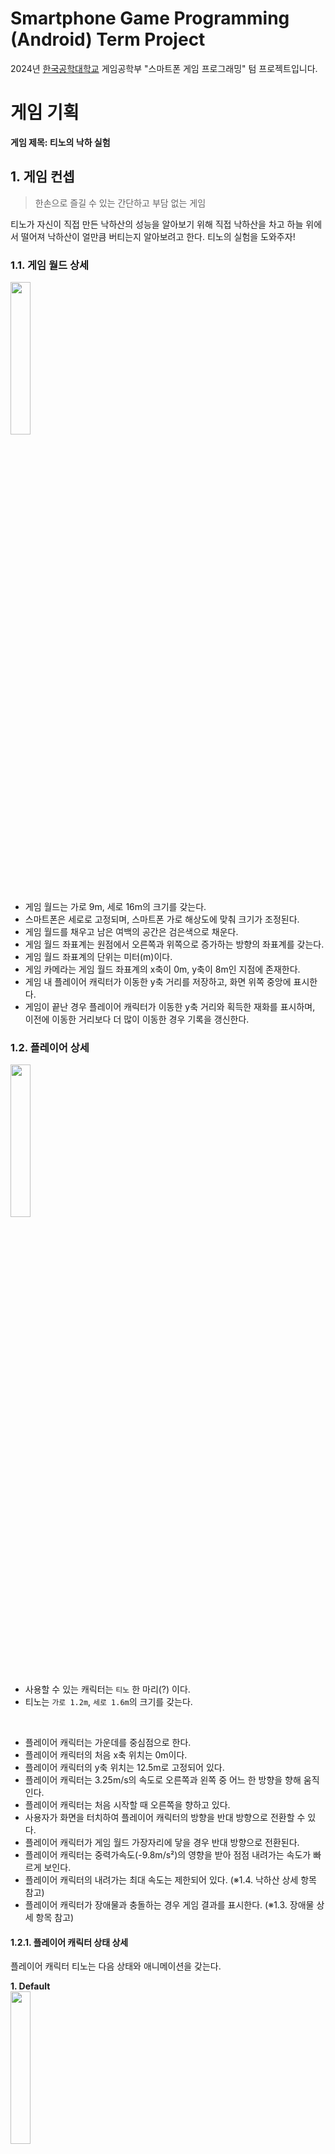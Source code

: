 # Smartphone Game Programming (Android) Term Project
2024년 [한국공학대학교](https://www.tukorea.ac.kr/) 게임공학부 \"스마트폰 게임 프로그래밍\" 텀 프로젝트입니다. </br>

# 게임 기획
<b>게임 제목: 티노의 낙하 실험</b>

## 1. 게임 컨셉
> 한손으로 즐길 수 있는 간단하고 부담 없는 게임

티노가 자신이 직접 만든 낙하산의 성능을 알아보기 위해 직접 낙하산을 차고 하늘 위에서 떨어져 낙하산이 얼만큼 버티는지 알아보려고 한다. 티노의 실험을 도와주자!

### 1.1. 게임 월드 상세

<img src="./img/screen.jpg" width="25%"/></br>

- 게임 월드는 가로 9m, 세로 16m의 크기를 갖는다.
- 스마트폰은 세로로 고정되며, 스마트폰 가로 해상도에 맞춰 크기가 조정된다.
- 게임 월드를 채우고 남은 여백의 공간은 검은색으로 채운다.
- 게임 월드 좌표계는 원점에서 오른쪽과 위쪽으로 증가하는 방향의 좌표계를 갖는다.
- 게임 월드 좌표계의 단위는 미터(m)이다.
- 게임 카메라는 게임 월드 좌표계의 x축이 0m, y축이 8m인 지점에 존재한다.
- 게임 내 플레이어 캐릭터가 이동한 y축 거리를 저장하고, 화면 위쪽 중앙에 표시한다.
- 게임이 끝난 경우 플레이어 캐릭터가 이동한 y축 거리와 획득한 재화를 표시하며, </br>
이전에 이동한 거리보다 더 많이 이동한 경우 기록을 갱신한다.

### 1.2. 플레이어 상세

<img src="./img/tino.jpg" width="25%"/></br>

- 사용할 수 있는 캐릭터는 `티노` 한 마리(?) 이다.
- 티노는 `가로 1.2m`, `세로 1.6m`의 크기를 갖는다.

</br>

- 플레이어 캐릭터는 가운데를 중심점으로 한다.
- 플레이어 캐릭터의 처음 x축 위치는 0m이다.
- 플레이어 캐릭터의 y축 위치는 12.5m로 고정되어 있다.
- 플레이어 캐릭터는 3.25m/s의 속도로 오른쪽과 왼쪽 중 어느 한 방향을 향해 움직인다. 
- 플레이어 캐릭터는 처음 시작할 때 오른쪽을 향하고 있다.
- 사용자가 화면을 터치하여 플레이어 캐릭터의 방향을 반대 방향으로 전환할 수 있다.
- 플레이어 캐릭터가 게임 월드 가장자리에 닿을 경우 반대 방향으로 전환된다.
- 플레이어 캐릭터는 중력가속도(-9.8m/s²)의 영향을 받아 점점 내려가는 속도가 빠르게 보인다.
- 플레이어 캐릭터의 내려가는 최대 속도는 제한되어 있다. (※1.4. 낙하산 상세 항목 참고)
- 플레이어 캐릭터가 장애물과 충돌하는 경우 게임 결과를 표시한다. (※1.3. 장애물 상세 항목 참고)

#### 1.2.1. 플레이어 캐릭터 상태 상세
플레이어 캐릭터 티노는 다음 상태와 애니메이션을 갖는다.

<b>1. Default</b></br>
<img src="./img/tino_default.gif" width="25%"/></br>
- 위의 애니메이션을 보여준다.
- 사용자가 화면을 터치하여 이동 방향을 전환할 수 있다.
- 낙하산의 내구도가 30을 초과할 경우 해당 상태로 변경된다.

<b>2. Happy</b></br>
<img src="./img/tino_happy.gif" width="25%"/></br>
- 위의 애니메이션을 보여준다.
- 사용자가 화면을 터치하여 이동 방향을 전환할 수 있다.
- 아이템을 획득할 경우 해당 상태로 변경되며, 3초 이후 원래 상태로 복귀한다.

<b>3. Scared</b></br>
<img src="./img/tino_scared.gif" width="25%"/></br>
- 위의 애니메이션을 보여준다.
- 사용자가 화면을 터치하여 이동 방향을 전환할 수 있다.
- 낙하산의 내구도가 30이하일 경우 해당 상태로 변경된다.

<b>4. Dive</b></br>
<img src="./img/tino_dive.jpg" width="25%"/></br>
- 위의 이미지를 보여준다.
- 사용자가 플레이어 캐릭터를 조종할 수 없다.
- 낙하산의 내구도가 0인경우 해당 상태로 변경된다.

<b>5. Invincible</b></br>
<img src="./img/tino_invincible.gif" width="25%"/></br>
- 위의 애니메이션을 보여준다.
- 사용자가 플레이어 캐릭터를 조종할 수 없다.
- 에너지 음료 아이템을 획득할 경우 해당 상태로 변경된다.

</br>

플레이어 캐릭터는 게임 종료 애니메이션을 보여주며 게임 결과를 표시한다. </br>
게임 종료 애니메이션은 2가지가 있으며 각각 상황에 따라 다른 애니메이션이 표시된다. </br>

<b>1. Crash</b></br>
<img src="./img/tino_crash.gif" width="25%"/>
<img src="./img/tino_crash_finish.jpg" width="25%"/></br>
- Dive상태일 때 게임 오버 처리가 발생할 경우 해당 상태로 변경된다.
- 위의 애니메이션을 보여준다.
- 해당 애니메이션을 보여준 후, 게임의 결과를 표시한다.

<b>2. Landing</b></br>
<img src="./img/tino_landing_0.jpg" width="25%"/>
<img src="./img/tino_landing_1.jpg" width="25%"/></br>
- Dive상태가 아닐 때 게임 오버 처리가 발생할 경우 해당 상태로 변경된다.
- 위의 이미지를 보여준다.
- 해당 이미지를 보여준 후, 게임의 결과를 표시한다.


### 1.3. 장애물 상세

<img src="./img/collide.jpg" width="80%"/></br>

- 장애물은 고정된 장애물과 움직이는 장애물로 나뉜다.
- 고정된 장애물과 움직이는 장애물은 무작위로 생성된다
- 모든 장애물의 세로 길이의 절댓값은 1.5m이다.
- 모든 장애물은 y축이 -32m인 위치에서 이전 장애물과의 거리가 18m가 될 때 생성된다. 
- 모든 장애물의 y축 위치는 플레이어 캐릭터의 속도에 따라 움직인다.
- 장애물의 y축 위치가 -32m ~ 32m를 초과할 경우 비활성화 상태가 된다.
- 위의 그림에서 A와 같은 경우 게임 결과를 표시하고, B, C, D의 경우에는 낙하산의 내구도를 감소시킨다. 

#### 1.3.1. 고정된 장애물
- 고정된 장애물은 오른쪽 장애물과 왼쪽 장애물이 한 쌍을 이룬다.
- 오른쪽 장애물은 오른쪽 가운데를 중점으로, 왼쪽 장애물은 왼쪽 가운데를 중점으로 한다.
- 고정된 장애물을 이루는 오른쪽 장애물과 왼쪽 장애물의 y축 위치는 같다.
- 고정된 장애물을 이루는 각 장애물의 가로 길이의 절댓값은 0.5m ~ 4.3m사이의 무작위한 값으로 고정된다.
- 고정된 장애물은 서로 만나지 않으며, <b>오른쪽 장애물과 왼쪽 장애물은 항상 4.2m만큼 떨어져 있다</b>.</br>
즉, 한쪽 장애물의 크기가 정해질 경우 다른쪽 장애물의 크기도 정해진다.

#### 1.3.2. 움직이는 장애물
- 움직이는 장애물은 가운데를 중점으로 한다.
- 움직이는 장애물의 x축 위치는 -4.5m ~ 4.5m 사이에서 움직인다.
- 움직이는 장애물의 움직이는 속도는 1m/s ~ 9m/s사이의 무작위한 값을 갖는다.
- 움직이는 장애물의 가로 길이의 절댓값은 1m ~ 7m사이의 무작위한 값으로 고정된다.

### 1.4. 낙하산 상세
- 낙하산은 0 ~ 120 사이의 내구도를 갖는다.
- 낙하산의 내구도는 초당 시간에 비례하여 소모된다.
- 게임의 \"좋아요\" 아이템을 통해 낙하산의 내구도를 늘리거나, 시간에 비례하여 소모되는 내구도를 낮출 수 있다.
- 낙하산에 내구도에 비례하여 -9m/s ~ -18m/s 사이의 최대 낙하 속도를 갖는다.
- 낙하산의 강화 표는 아래와 같다.

|        | Lv0 | Lv1 | Lv2 | Lv3 | Lv4 | Lv5 |
|--------|:---:|:---:|:---:|:---:|:---:|:---:|
|최대 내구도| 100 | 104 | 108 | 112 | 116 | 120 |
|초당 소모량|   6 |   5 |   4 |   3 |   2 |   1 |
|소모 재화량| 100 | 120 | 140 | 160 | 180 | 200 |

- 내구도가 0이 될 경우 플레이어 캐릭터를 조작할 수 없다.
- 내구도가 0이 될 경우 플레이어 캐릭터 수직으로 떨어진다. (게임은 장애물에 부딪치기 전까지 계속 진행됨)
- 내구도가 0이 될 경우 최대 낙하 속도는 -36m/s까지 증가한다.
- 내구도가 0이 되었을 때, 어떤 아이템을 먹어도 효과가 적용되지 않는다. (단, 코인 아이템은 예외)

### 1.5. 아이템 상세

<img src="./img/items.jpg" width="80%"/>

- 아이템은 `에너지 음료`, `좋아요`, `스패너` 3가지가 있다.
- 3가지 아이템은 무작위로 등장한다.
- 모든 아이템은 가운데를 중점으로 한다.
- 모든 아이템의 가로와 세로의 크기는 1m이다.
- 모든 아이템은 y축이 -32m인 위치에서 생성된다.
- 모든 아이템의 y축 위치가 -32m ~ 32m를 초과할 경우 비활성화 상태가 된다.
- 모든 아이템은 이전 장애물과 다음 장애물 중심에 x축이 -3.7m ~ 3.7m 사이 무작위한 위치에 존재한다.
- 플레이어 캐릭터와 아이템이 충돌할 경우 플레이어 캐릭터는 아이템의 효과를 적용받는다.

#### 1.5.1. 에너지 음료 아이템
- 플레이어 캐릭터가 6초간 무적상태가 된다.
- 무적상태에서 낙하산의 내구도는 소모되지 않는다.
- 무적상태에서 최대 낙하 속도는 -36m/s까지 증가한다.

#### 1.5.2. 좋아요 아이템
- 게임의 재화 역할을 한다.
- 게임 내 좋아요 횟수를 1증가시킨다.

#### 1.5.3. 스패너 아이템
- 낙하산의 내구도를 35만큼 증가시킨다.

</br>

## 2. 개발 범위
- `Behavior Tree`를 사용한 플레이어 처리.
- `Bounding Box`를 사용한 충돌 처리.
- `Object Pool`을 사용한 장애물 생성 및 소멸.
- 범위 내 랜덤한 길이를 가진 장애물 생성 및 배치.
- 범위 내 랜덤한 아이템 생성 및 배치.
- 아이템을 획득할 경우의 아이템 효과 처리.
- 티노가 낙하한 거리를 화면에 표시한다.
- 사용자의 터치 입력 처리.

</br>

## 3. 예상 게임 실행 흐름
### 3.1. 전체 실행 흐름

<img src="./img/flow.jpg" width="80%"/></br>

#### 3.1.1. Intro
- 게임의 인트로 화면을 보여줍니다.
- 게임의 데이터를 로드합니다.

#### 3.1.2. Title
- 메뉴 버튼들을 화면에 보여줍니다.
- 메뉴 버튼에는 `실험 시작`, `낙하산 정비`, `실험 종료`가 있습니다.
- `실험 시작` 버튼을 누른 경우 `InGame`으로 전환됩니다.
- `낙하산 정비` 버튼을 누른 경우 `Garage`로 전환됩니다.
- `실험 종료` 버튼을 누른 경우 애플리케이션을 종료합니다.

#### 3.1.3. Garage
- 게임 내 재화(좋아요)를 통해 낙하산을 강화할 수 있습니다.

#### 3.1.4. InGame
1. Prepare
- 티노가 화면 위쪽에서 천천히 내려오면서 게임이 시작되려 함을 사용자에게 보입니다.

2. Run
- 게임을 진행합니다.

3. Finish
- 게임 오버 애니메이션을 보여준 후에 게임 결과를 표시하고 기록을 갱신합니다.

</br>

### 3.2. 게임 실행 흐름
> Nintendo DSi의 `종이비행기`게임과 비슷하다. </br>

![example.jpg](/img/example.jpg)

- 밑에서 위로 오른쪽 또는 왼쪽에 랜덤한 길이의 장애물이 나온다.
- 플레이어는 오른쪽 또는 왼쪽 방향으로만 이동한다.
- 배경이 움직이면서 플레이어가 이동하는 것 처럼 보이게 만든다.

</br>

## 4. 개발 일정
#### 1주차 (04/04~04/11) 
- [x] 개발자 코딩 컨벤션 문서화.
- [x] Android 프로젝트 생성 및 설정.
- [x] 게임 월드의 세부 단위 결정.
- [x] 게임에 필요한 리소스 수집.

#### 2주차 (04/12~04/18)
- [x] 게임 Framework 구현.
    - GameTimer 구현.
    - GameScene 구현.
    - GameLoop와 GameEvent 처리.
- [x] 게임에서 사용되는 Renderer 구현.
    - Transform 구현.
    - GameCamera 구현.
    - DrawPipeline 구현.

#### 3주차 (04/19~04/25) 중간고사 기간
- [ ] ~~Behavior Tree를 이용한 각 행동에 따른 플레이어의 움직임 구현.~~ (실패)
- [ ] ~~사용자 입력으로 플레이어 조종 구현.~~ (실패)

#### 4주차 (04/26~05/02)
- [x] 플레이어의 움직임 및 조종 구현
- [x] 플레이어의 Default 상태를 구현
- [x] 플레이어의 Scared 상태를 구현
- [ ] ~~플레이어의 Dive 상태를 구현~~ (실패)
- [x] 플레이어의 이동 거리를 화면 맨 위쪽 가운데에 표시
- [x] 현재 플레이어의 이동 거리를 보여주도록 UI를 갱신
- [x] 낙하산의 내구도가 시간에 따라 감소
- [x] 현재 낙하산의 내구도를 보여주도록 UI를 갱신
- [x] 낙하산의 내구도가 30이하일 경우 플레이어 상태를 Scared 상태로 변경
- [ ] ~~낙하산의 내구도가 0이하일 경우 플레이어 상태를 Dive 상태로 변경~~ (실패)
- [ ] ~~화면 맨 위쪽 왼쪽에 낙하산의 내구도를 출력~~ (실패)
- [ ] ~~화면 맨 위쪽 오른쪽에 획득한 좋아요의 갯수를 출력~~ (실패)

#### 5주차 (05/03~05/09)
- [x] 플레이어의 Dive 상태를 구현
- [x] 낙하산의 내구도가 0이하일 경우 플레이어 상태를 Dive 상태로 변경
- [x] 장애물 오브젝트를 화면에 출력
- [x] 장애물 오브젝트의 크기를 무작위한 값으로 조정
- [x] 장애물 오브젝트를 아래에서 위쪽으로 움직이게 구현
- [x] 배경을 플레이어의 속도에 따라 움직이게 구현
- [x] 장애물 오브젝트를 관리하는 ObjectPool을 구현

#### 6주차 (05/10~05/16)
- [x] 충돌처리를 위한 Bounding Box 자료형 생성
- [x] Energy, Like, Spanner 아이템을 구현
- [x] 아이템을 무작위한 위치에 생성되서 화면에 출력
- [x] 아이템을 아래에서 위쪽으로 움직이게 구현
- [x] 플레이어의 Happy 상태를 구현
- [x] 플레이어의 Invincible 상태를 구현
- [x] 플레이어와 Like, Spanner 아이템이 충돌할 경우 플레이어 상태를 Happy 상태로 변경
- [x] 플레이어와 Energy 아이템이 충돌할 경우 플레이어 상태를 Invincible 상태로 변경

#### 7주차 (05/17~05/23)
- [ ] 화면 맨 위쪽 왼쪽에 낙하산의 내구도를 출력
- [x] 화면 맨 위쪽 오른쪽에 획득한 좋아요의 갯수를 출력
- [ ] InGamePrepare 장면, InGameFinish 장면을 구현
- [ ] InGameFinish 장면에서 상황에 따라 플레이어 애니메이션을 다르게 출력
- [ ] 플레이어와 장애물 오브젝트가 충돌할 경우 InGameFinish 장면으로 전환
- [ ] InGamePrepare 장면에서 InGame 장면으로 전환
- [ ] Title 장면을 구현
- [ ] Title 장면에서 게임 시작 버튼을 누를 경우 InGamePrepare 상태로 전환
- [ ] Intro 장면을 구현
- [ ] Intro 장면에서 Title 장면으로 전환

#### 8주차 (05/24~05/30)
- [ ] 게임 상태를 저장하는 기능 구현
- [ ] Garage 장면을 구현

#### 9주차 (05/31~06/06)
- [ ] 게임 QA및 버그 수정.
- [ ] 프로젝트 마무리.
